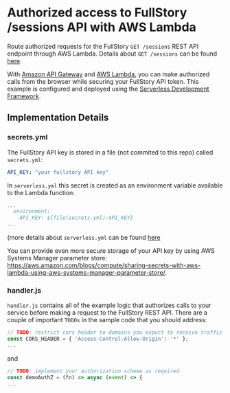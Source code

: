 # Authorized access to FullStory /sessions API with AWS Lambda
Route authorized requests for the FullStory `GET /sessions` REST API endpoint through AWS Lambda. Details about `GET /sessions` can be found [here](https://help.fullstory.com/develop-rest/137382-rest-api-retrieving-a-list-of-sessions-for-a-given-user-after-the-fact).

With [Amazon API Gateway](https://aws.amazon.com/api-gateway/) and [AWS Lambda](https://aws.amazon.com/lambda/), you can make authorized calls from the browser while securing your FullStory API token. This example is configured and deployed using the [Serverless Development Framework](https://www.serverless.com).

## Implementation Details

### secrets.yml

The FullStory API key is stored in a file (not commited to this repo) called `secrets.yml`:
```yaml
API_KEY: "your fullstory API key"
```

In `serverless.yml` this secret is created as an environment variable available to the Lambda function:
```yaml
...
  environment:
    API_KEY: ${file(secrets.yml):API_KEY}
...
```
(more details about `serverless.yml` can be found [here](https://serverless.com/framework/docs/providers/aws/guide/serverless.yml/)

You can provide even more secure storage of your API key by using AWS Systems Manager parameter store: https://aws.amazon.com/blogs/compute/sharing-secrets-with-aws-lambda-using-aws-systems-manager-parameter-store/.

### handler.js

`handler.js` contains all of the example logic that authorizes calls to your service before making a request to the FullStory REST API. There are a couple of important `TODOs` in the sample code that you should address:

```JavaScript
// TODO: restrict cors header to domains you expect to receive traffic from
const CORS_HEADER = { 'Access-Control-Allow-Origin': '*' };
...
```

and

```JavaScript
// TODO: implement your authorization scheme as required
const demoAuthZ = (fn) => async (event) => {
...
```
